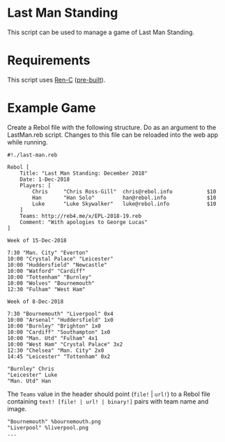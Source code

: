# Last Man Standing

This script can be used to manage a game of Last Man Standing. 

# Requirements

This script uses [Ren-C](https://github.com/metaeducation/Ren-C) ([pre-built](http://metaeducation.s3.amazonaws.com/index.html)).

# Example Game

Create a Rebol file with the following structure. Do as an argument to the LastMan.reb script. Changes to this file can be reloaded into the web app while running.

```rebol
#!./last-man.reb

Rebol [
    Title: "Last Man Standing: December 2018"
    Date: 1-Dec-2018
    Players: [
        Chris     "Chris Ross-Gill"  chris@rebol.info           $10
        Han       "Han Solo"         han@rebol.info             $10
        Luke      "Luke Skywalker"   luke@rebol.info            $10
    ]
    Teams: http://reb4.me/x/EPL-2018-19.reb
    Comment: "With apologies to George Lucas"
]

Week of 15-Dec-2018

7:30 "Man. City" "Everton"
10:00 "Crystal Palace" "Leicester"
10:00 "Huddersfield" "Newcastle"
10:00 "Watford" "Cardiff"
10:00 "Tottenham" "Burnley"
10:00 "Wolves" "Bournemouth"
12:30 "Fulham" "West Ham"

Week of 8-Dec-2018

7:30 "Bournemouth" "Liverpool" 0x4
10:00 "Arsenal" "Huddersfield" 1x0
10:00 "Burnley" "Brighton" 1x0
10:00 "Cardiff" "Southampton" 1x0
10:00 "Man. Utd" "Fulham" 4x1
10:00 "West Ham" "Crystal Palace" 3x2
12:30 "Chelsea" "Man. City" 2x0
14:45 "Leicester" "Tottenham" 0x2

"Burnley" Chris
"Leicester" Luke
"Man. Utd" Han
```

The `Teams` value in the header should point (`file!` | `url!`) to a Rebol file containing `text! [file! | url! | binary!]` pairs with team name and image.

```rebol
"Bournemouth" %bournemouth.png
"Liverpool" %liverpool.png
...
```
